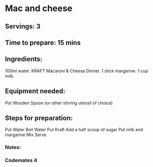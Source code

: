 # Mac and cheese 

## Servings: 3

## Time to prepare: 15 mins

## Ingredients:
100ml water.
KRAFT Macaroni & Cheese Dinner.
1 stick margarine.
1 cup milk.

## Equipment needed:
Pot
Wooden Spoon (or other stirring utensil of choice)

## Steps for preparation:

Put Water
Boil Water
Put Kraft
Add a half scoop of sugar
Put milk and margarine
Mix
Serve


### Notes:



### Codemates 4
